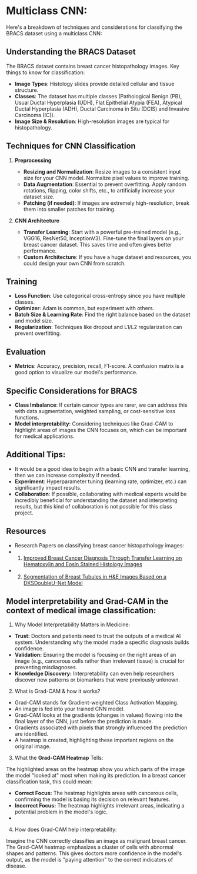 # Multiclass CNN:
Here's a breakdown of techniques and considerations for classifying the BRACS dataset using a multiclass CNN:

## Understanding the BRACS Dataset

The BRACS dataset contains breast cancer histopathology images. Key things to know for classification:

- **Image Types**: Histology slides provide detailed cellular and tissue structure.
- **Classes**: The dataset has multiple classes (Pathological Benign (PB), Usual Ductal Hyperplasia (UDH), Flat Epithelial Atypia (FEA), Atypical Ductal Hyperplasia (ADH), Ductal Carcinoma in Situ (DCIS) and Invasive Carcinoma (IC)).
- **Image Size & Resolution**: High-resolution images are typical for histopathology.

## Techniques for CNN Classification

1. **Preprocessing**
   - **Resizing and Normalization**: Resize images to a consistent input size for your CNN model. Normalize pixel values to improve training.
   - **Data Augmentation**: Essential to prevent overfitting. Apply random rotations, flipping, color shifts, etc., to artificially increase your dataset size.
   - **Patching (if needed)**: If images are extremely high-resolution, break them into smaller patches for training.

2. **CNN Architecture**
   - **Transfer Learning**: Start with a powerful pre-trained model (e.g., VGG16, ResNet50, InceptionV3). Fine-tune the final layers on your breast cancer dataset. This saves time and often gives better performance.
   - **Custom Architecture**: If you have a huge dataset and resources, you could design your own CNN from scratch.

## Training

- **Loss Function**: Use categorical cross-entropy since you have multiple classes.
- **Optimizer**: Adam is common, but experiment with others.
- **Batch Size & Learning Rate**: Find the right balance based on the dataset and model size.
- **Regularization**: Techniques like dropout and L1/L2 regularization can prevent overfitting.

## Evaluation

- **Metrics**: Accuracy, precision, recall, F1-score. A confusion matrix is a good option to visualize our model's performance.

## Specific Considerations for BRACS

- **Class Imbalance**: If certain cancer types are rarer, we can address this with data augmentation, weighted sampling, or cost-sensitive loss functions.
- **Model interpretability**: Considering techniques like Grad-CAM to highlight areas of images the CNN focuses on, which can be important for medical applications.

## Additional Tips:

- It would be a good idea to begin with a basic CNN and transfer learning, then we can increase complexity if needed.
- **Experiment**: Hyperparameter tuning (learning rate, optimizer, etc.) can significantly impact results.
- **Collaboration**: If possible, collaborating with medical experts would be incredibly beneficial for understanding the dataset and interpreting results, but this kind of collaboration is not possible for this class project.
## Resources

- Research Papers on classifying breast cancer histopathology images:
- 1. [Improved Breast Cancer Diagnosis Through Transfer Learning on Hematoxylin and Eosin Stained Histology Images](https://arxiv.org/pdf/2309.08745)
- 2. [Segmentation of Breast Tubules in H&E Images Based on a DKSDoubleU-Net Model](https://downloads.hindawi.com/journals/bmri/2022/2961610.pdf?_gl=1*10bdw6d*_ga*OTc3NDYxODE5LjE3MTI4NzE3NDY.*_ga_NF5QFMJT5V*MTcxMjg3MTc0Ni4xLjEuMTcxMjg3MTgwMC42LjAuMA..&_ga=2.50964397.580917596.1712871746-977461819.1712871746)
 

## Model interpretability and Grad-CAM in the context of medical image classification:

1. Why Model Interpretability Matters in Medicine:

- **Trust:** Doctors and patients need to trust the outputs of a medical AI system. Understanding why the model made a specific diagnosis builds confidence.
- **Validation:** Ensuring the model is focusing on the right areas of an image (e.g., cancerous cells rather than irrelevant tissue) is crucial for preventing misdiagnoses.
- **Knowledge Discovery:** Interpretability can even help researchers discover new patterns or biomarkers that were previously unknown.
  
2. What is Grad-CAM & how it works?

- Grad-CAM stands for Gradient-weighted Class Activation Mapping.
- An image is fed into your trained CNN model.
- Grad-CAM looks at the gradients (changes in values) flowing into the final layer of the CNN, just before the prediction is made.
- Gradients associated with pixels that strongly influenced the prediction are identified.
- A heatmap is created, highlighting these important regions on the original image.
  
3. What the **Grad-CAM Heatmap** Tells:

The highlighted areas on the heatmap show you which parts of the image the model "looked at" most when making its prediction. In a breast cancer classification task, this could mean:

- **Correct Focus:** The heatmap highlights areas with cancerous cells, confirming the model is basing its decision on relevant features.
- **Incorrect Focus:** The heatmap highlights irrelevant areas, indicating a potential problem in the model's logic.
- 
4. How does Grad-CAM help interpretability:

Imagine the CNN correctly classifies an image as malignant breast cancer. The Grad-CAM heatmap emphasizes a cluster of cells with abnormal shapes and patterns. This gives doctors more confidence in the model's output, as the model is "paying attention" to the correct indicators of disease.
